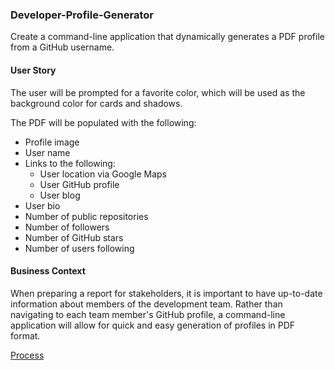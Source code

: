 
### Developer-Profile-Generator

Create a command-line application that dynamically generates a PDF profile from a GitHub username.

#### User Story

The user will be prompted for a favorite color, which will be used as the background color for cards and shadows.

The PDF will be populated with the following:

* Profile image
* User name
* Links to the following:
  * User location via Google Maps
  * User GitHub profile
  * User blog
* User bio
* Number of public repositories
* Number of followers
* Number of GitHub stars
* Number of users following

#### Business Context

When preparing a report for stakeholders, it is important to have up-to-date information about members of the development team. Rather than navigating to each team member's GitHub profile, a command-line application will allow for quick and easy generation of profiles in PDF format.


[Process](https://s3.amazonaws.com/img0.recordit.co/yHQxnKnnxy.mp4?AWSAccessKeyId=AKIAINSRFOQXTN4DT46A&Expires=1579052832&Signature=lXRtFrzJnd1SWaUtMukHYYxq0Tg%3D
)




